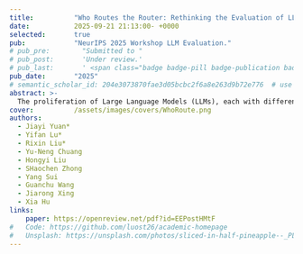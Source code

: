 ```yaml
---
title:          "Who Routes the Router: Rethinking the Evaluation of LLM Routing Systems"
date:           2025-09-21 21:13:00- +0000
selected:       true
pub:            "NeurIPS 2025 Workshop LLM Evaluation."
# pub_pre:        "Submitted to "
# pub_post:       'Under review.'
# pub_last:       ' <span class="badge badge-pill badge-publication badge-success">Spotlight</span>'
pub_date:       "2025"
# semantic_scholar_id: 204e3073870fae3d05bcbc2f6a8e263d9b72e776  # use this to retrieve citation count
abstract: >-
  The proliferation of Large Language Models (LLMs), each with different capabilities and costs, has driven the need for LLM routers that intelligently and dynamically select the best model for a given query. Evaluating these routing systems is important yet inherently challenging due to the complex interplay of multiple factors: the selection of representative input queries, the composition of the model pool, and the definition of comprehensive evaluation metrics for optimal routing decisions. Through extensive analysis of existing benchmarks, we identify critical limitations that may lead to incomplete results and/or misleading conclusions about router performance: (1) limited task diversity, (2) imbalanced model pools, and (3) oversimplified evaluation methodologies. To address these limitations, we propose a novel evaluation framework that incorporates diverse task distributions, a balanced model pool with complementary model strengths, and multi-faceted metrics that reflect real-world deployment scenarios. We implement this framework as an open-source benchmark, the code and dataset are shared anonymously 
cover:          /assets/images/covers/WhoRoute.png
authors:
  - Jiayi Yuan*
  - Yifan Lu*
  - Rixin Liu*
  - Yu-Neng Chuang
  - Hongyi Liu
  - SHaochen Zhong
  - Yang Sui
  - Guanchu Wang
  - Jiarong Xing
  - Xia Hu
links:
    paper: https://openreview.net/pdf?id=EEPostHMtF
#   Code: https://github.com/luost26/academic-homepage
#   Unsplash: https://unsplash.com/photos/sliced-in-half-pineapple--_PLJZmHZzk
---
```

